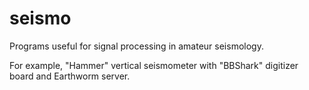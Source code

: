 # seismo
Programs useful for signal processing in amateur seismology.

For example, "Hammer" vertical seismometer with "BBShark" digitizer board and Earthworm server.
